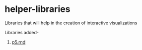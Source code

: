 # helper-libraries
Libraries that will help in the creation of interactive visualizations

Libraries added-

1. [p5.rnd](https://github.com/dynamic-learning/helper-libraries/tree/main/p5.rnd)
